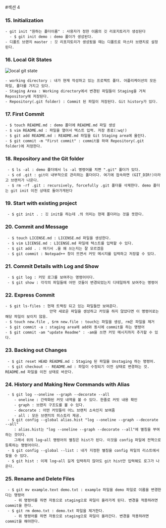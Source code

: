 #섹션 4

### 15. Initialization
    - git init "원하는 폴더이름" : 사용자가 정한 이름의 깃 리포지토리가 생성된다
      - $ git init demo : demo 폴더가 생성된다.
    - 디폴트 브랜치 master : 깃 리포지토리가 생성됬을 때는 디폴트로 마스터 브랜치로 설정된다.
    
### 16. Local Git States

![local git state](https://user-images.githubusercontent.com/26863285/45135584-22869680-b1db-11e8-8bb5-d6a3a606f2a0.png)

    - working directory : 내가 현재 작성하고 있는 프로젝트 폴더. 어플리케이션의 모든 파일, 폴더를 가지고 있다.
    - Staging Area : Working directory에서 변경된 파일들이 Staging을 거쳐 Repository에 저장된다.
    - Repository(.git folder) : Commit 된 파일이 저장된다. Git history가 있다.
    
### 17. First Commit
    - $ touch README.md : demo 폴더에 README.md 파일 생성
    - $ vim README.md : 파일을 열어서 텍스트 입력. 저장 종료(:wq!)
    - $ git add README.md : README.md 파일을 Git Staging area에 올린다.
    - $ git commit -m "First commit" : commit을 하여 Repository(.git folder)에 저정한다.

### 18. Repository and the Git folder
     - $ ls -al : demo 폴더에서 ls -al 명령어를 치면 ".git" 폴더가 있다.
     - $ cd .git : git이 내부적으로 관리하는 폴더이다. 여기에 접속하면 (GIT_DIR!)이라고 브랜치가 나온다.
     - $ rm -rf .git : recursively, forcefully .git 폴더를 삭제한다. demo 폴더는 git init 이전 상태로 돌아가게된다
    
### 19. Start with existing project
     - $ git init . : 깃 init을 하는데 .의 의미는 현재 폴더라는 것을 뜻한다.
     
### 20. Commit and Message   
     - $ touch LICENSE.md : LICENSE.md 파일을 생성한다.
     - $ vim LICENSE.md : LICENSE.md 파일에 텍스트를 입력할 수 있다.
     - $ git add . : 여기서 .을 왜 쓰는지는 잘 모르겠음
     - $ git commit : Notepad++ 창이 뜨면서 커밋 메시지를 입력하고 저장할 수 있다.

### 21. Commit Details with Log and Show
     - $ git log : 커밋 로그를 보여주는 명령어이다.
     - $ git show : 각각의 파일들에 어떤 것들이 변경되었는지 디테일하게 보여주는 명령어
### 22. Express Commit
    - $ git ls-files : 현재 트랙킹 되고 있는 파일들만 보여준다.
                        만약 새로운 파일을 생성하고 커밋을 하지 않았다면 이 명령어로는 해당 파일이 보이지 않음.
    - $ touch new.file , $rm new.file : touch는 파일을 생성, rm은 파일을 제거
    - $ git commit -a : staging area에 add와 동시에 commit을 하는 명령어
    - $ git commit -am "update Readme" : -am을 쓰면 커밋 메시지까지 추가할 수 있다.

### 23. Backing out Changes
     - $ git reset HEAD README.md : Staging 된 파일을 Unstaging 하는 명령어. 
     - $ git checkout -- README.md : 파일이 수정되기 이전 상태로 변경하는 것. README.md 파일을 이전 상태로 바꾼다.

### 24. History and Making New Commands with Alias
     - $ git log --oneline --graph --decorate --all
        - oneline : 간략화된 커밋 내역을 볼 수 있다. 한줄로 커밋 내용 확인
        - graph : 브랜치 구조도를 볼 수 있다.
        - decorate : 어떤 커밋들이 어느 브랜치 소속인지 보여줌
        - all : 모든 브랜치의 히스토리 제공.
     - $ git config --global alias.hist "log --oneline --graph --decorate --all"
        : alias.hist는 "log --oneline --graph --decorate --all"에 별칭을 부여하는 것이다.
        그래서 위의 log~all 명령어의 별칭은 hist가 된다. 이것을 config 파일에 전역으로 등록하는 명령어이다.
     - $ git config --global --list : 내가 지정한 별칭을 config 파일의 리스트에서 찾을 수 있다.
     - $ git hist : 이제 log~all 길게 입력하지 않아도 git hist만 입력해도 로그가 나온다.
 ### 25. Rename and Delete Files
     - $ git mv example.text demo.txt : example 파일을 demo 파일로 이름을 변경한다는 명령어
        - 위 명령어를 하면 자동으로 staging으로 파일이 올라가게 된다. 변경을 적용하려면 commit을 한다.
     - $ git rm demo.txt : demo.txt 파일을 제거한다.
        - 위 명령어를 하면 자동으로 staging으로 파일이 올라간다. 변경을 적용하려면 commit을 해야한다.




